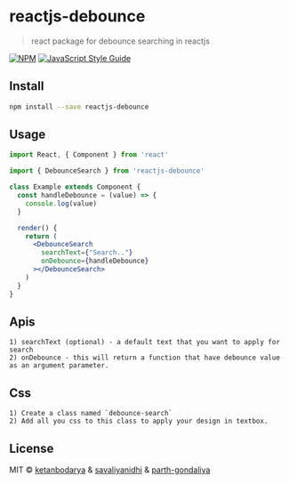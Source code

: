 # reactjs-debounce

> react package for debounce searching in reactjs

[![NPM](https://img.shields.io/npm/v/reactjs-debounce.svg)](https://www.npmjs.com/package/reactjs-debounce) [![JavaScript Style Guide](https://img.shields.io/badge/code_style-standard-brightgreen.svg)](https://standardjs.com)

## Install

```bash
npm install --save reactjs-debounce
```

## Usage

```jsx
import React, { Component } from 'react'

import { DebounceSearch } from 'reactjs-debounce'

class Example extends Component {
  const handleDebounce = (value) => {
    console.log(value)
  }

  render() {
    return (
      <DebounceSearch
        searchText={"Search.."}
        onDebounce={handleDebounce}
      ></DebounceSearch>
    )
  }
}
```

## Apis

```
1) searchText (optional) - a default text that you want to apply for search
2) onDebounce - this will return a function that have debounce value as an argument parameter.
```

## Css

```
1) Create a class named `debounce-search`
2) Add all you css to this class to apply your design in textbox.
```

## License

MIT © [ketanbodarya](https://github.com/ketanbodarya) & [savaliyanidhi](https://github.com/savaliyanidhi) & [parth-gondaliya](https://github.com/parth-gondaliya)

